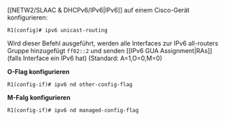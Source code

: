 [[NETW2/SLAAC & DHCPv6/IPv6|IPv6]] auf einem Cisco-Gerät konfigurieren:
```
R1(config)# ipv6 unicast-routing
```

Wird dieser Befehl ausgeführt, werden alle Interfaces zur IPv6 all-routers Gruppe hinzugefügt `ff02::2` und senden [[IPv6 GUA Assignment|RAs]] (falls Interface ein IPv6 hat) (Standard: A=1,O=0,M=0)

**O-Flag konfigurieren**
```
R1(config-if)# ipv6 nd other-config-flag
```

**M-Falg konfigurieren**
```
R1(config-if)# ipv6 nd managed-config-flag
```

